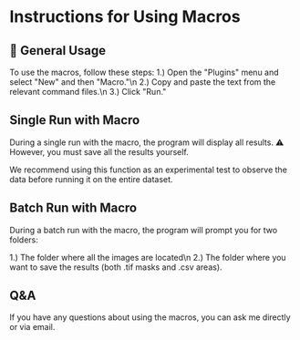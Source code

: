 # Instructions for Using Macros

## 🚀 General Usage
To use the macros, follow these steps:
1.) Open the "Plugins" menu and select "New" and then "Macro."\n
2.) Copy and paste the text from the relevant command files.\n
3.) Click "Run."

## Single Run with Macro
During a single run with the macro, the program will display all results.
⚠️ However, you must save all the results yourself.

We recommend using this function as an experimental test to observe the data before running it on the entire dataset.

## Batch Run with Macro
During a batch run with the macro, the program will prompt you for two folders:

1.) The folder where all the images are located\n
2.) The folder where you want to save the results (both .tif masks and .csv areas).

## Q&A
If you have any questions about using the macros, you can ask me directly or via email.
